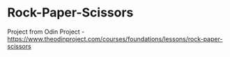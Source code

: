 # Rock-Paper-Scissors

Project from Odin Project - https://www.theodinproject.com/courses/foundations/lessons/rock-paper-scissors
